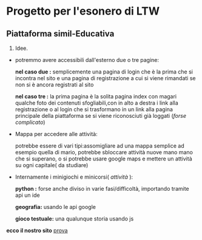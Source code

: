 <!-- @format -->

# Progetto per l'esonero di LTW

## Piattaforma simil-Educativa

1. Idee.

-   potremmo avere accessibili dall'esterno due o tre pagine:

    **nel caso due :** semplicemente una pagina di login che è la prima che si incontra nel sito
    e una pagina di registrazione a cui si viene rimandati se non si è ancora registrati al sito

    **nel caso tre :** la prima pagina è la solita pagina index con magari qualche foto dei contenuti sfogliabili,con in alto a destra
    i link alla registrazione o al login che si trasformano in un link alla pagina principale della piattaforma se si viene riconosciuti già loggati (_forse complicato_)

-   Mappa per accedere alle attività:

    potrebbe essere di vari tipi:assomigliare ad una mappa semplice ad esempio quella di mario, potrebbe sbloccare attività nuove mano mano che si superano, o si potrebbe usare google maps e mettere un attività su ogni capitale( da studiare)

-   Internamente i minigiochi e minicorsi( _attività_ ):

    **python :** forse anche diviso in varie fasi/difficoltà, importando tramite api un ide

    **geografia:** usando le api google

    **gioco testuale:** una qualunque storia usando js

**ecco il nostro sito**
[prova](http://3.121.230.116/)
